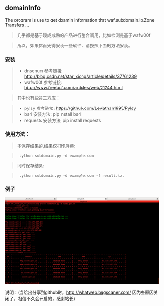 ## domainInfo
The program is use to get doamin information that waf,subdomain,ip,Zone Transfers ...

> 几乎都是基于现成成熟的产品进行整合调用，比如检测是基于wafw00f

> 所以，如果你首先得安装一些软件，请按照下面的方法安装。

### 安装

>+ dnsenum 参考链接: http://blog.csdn.net/star_xiong/article/details/37761239
>+ wafw00f 参考链接: http://www.freebuf.com/articles/web/21744.html

>其中也有些第三方库：

>+ pylsy 参考链接: https://github.com/Leviathan1995/Pylsy
>+ bs4  安装方法: pip install bs4
>+ requests 安装方法: pip install requests

### 使用方法：

> 不保存结果的,结果仅打印屏幕:

> <code> python subdomain.py -d example.com</code>

> 同时保存结果:

> <code> python subdomain.py -d example.com -f result.txt </code>

### 例子

![image](https://github.com/latentgod/domainInfo/blob/master/example.png)

说明：(当给出分享到github时，http://whatweb.bugscaner.com/ 因为些原因关闭了，相信不久会开启的，感谢站长)

